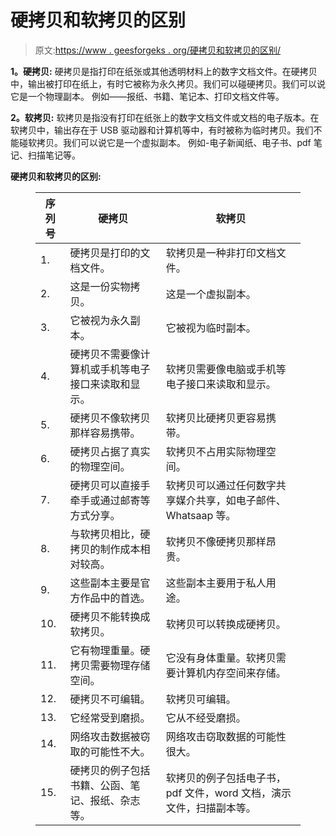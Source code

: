 # 硬拷贝和软拷贝的区别

> 原文:[https://www . geesforgeks . org/硬拷贝和软拷贝的区别/](https://www.geeksforgeeks.org/difference-between-hard-copy-and-soft-copy/)

**1。硬拷贝:**
硬拷贝是指打印在纸张或其他透明材料上的数字文档文件。在硬拷贝中，输出被打印在纸上，有时它被称为永久拷贝。我们可以碰硬拷贝。我们可以说它是一个物理副本。
例如——报纸、书籍、笔记本、打印文档文件等。

**2。软拷贝:**
软拷贝是指没有打印在纸张上的数字文档文件或文档的电子版本。在软拷贝中，输出存在于 USB 驱动器和计算机等中，有时被称为临时拷贝。我们不能碰软拷贝。我们可以说它是一个虚拟副本。
例如-电子新闻纸、电子书、pdf 笔记、扫描笔记等。

**硬拷贝和软拷贝的区别:**

<figure class="table">

| 序列号 | 硬拷贝 | 软拷贝 |
| --- | --- | --- |
| 1. | 硬拷贝是打印的文档文件。 | 软拷贝是一种非打印文档文件。 |
| 2. | 这是一份实物拷贝。 | 这是一个虚拟副本。 |
| 3. | 它被视为永久副本。 | 它被视为临时副本。 |
| 4. | 硬拷贝不需要像计算机或手机等电子接口来读取和显示。 | 软拷贝需要像电脑或手机等电子接口来读取和显示。 |
| 5. | 硬拷贝不像软拷贝那样容易携带。 | 软拷贝比硬拷贝更容易携带。 |
| 6. | 硬拷贝占据了真实的物理空间。 | 软拷贝不占用实际物理空间。 |
| 7. | 硬拷贝可以直接手牵手或通过邮寄等方式分享。 | 软拷贝可以通过任何数字共享媒介共享，如电子邮件、Whatsaap 等。 |
| 8. | 与软拷贝相比，硬拷贝的制作成本相对较高。 | 软拷贝不像硬拷贝那样昂贵。 |
| 9. | 这些副本主要是官方作品中的首选。 | 这些副本主要用于私人用途。 |
| 10. | 硬拷贝不能转换成软拷贝。 | 软拷贝可以转换成硬拷贝。 |
| 11. | 它有物理重量。硬拷贝需要物理存储空间。 | 它没有身体重量。软拷贝需要计算机内存空间来存储。 |
| 12. | 硬拷贝不可编辑。 | 软拷贝可编辑。 |
| 13. | 它经常受到磨损。 | 它从不经受磨损。 |
| 14. | 网络攻击数据被窃取的可能性不大。 | 网络攻击窃取数据的可能性很大。 |
| 15. | 硬拷贝的例子包括书籍、公函、笔记、报纸、杂志等。 | 软拷贝的例子包括电子书，pdf 文件，word 文档，演示文件，扫描副本等。 |

</figure>
